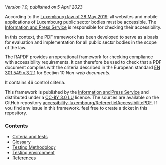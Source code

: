 *Version 1.0, published on 5 April 2023*

According to the [Luxembourg law of 28 May 2019](http://legilux.public.lu/eli/etat/leg/loi/2019/05/28/a373/jo), all websites and mobile applications of Luxembourg public sector bodies must be accessible. The [Information and Press Service](https://sip.gouvernement.lu/en.html) is responsible for checking their accessibility.

In this context, the PDF framework has been developed to serve as a basis for evaluation and implementation for all public sector bodies in the scope of the law.

The RAPDF provides an operational framework for checking compliance with accessibility requirements. It can therefore be used to check that a PDF document complies with the criteria described in the European standard [EN 301 549 v.3.2.1](https://www.etsi.org/deliver/etsi_en/301500_301599/301549/03.02.01_60/en_301549v030201p.pdf) for Section 10 *Non-web documents*.

It contains 46 control criteria.

This framework is published by the [Information and Press Service](https://sip.gouvernement.lu/en.html) and distributed under a [CC-BY 3.0 LU](https://creativecommons.org/licenses/by/3.0/lu/) licence. The sources are available on the GitHub repository [accessibility-luxembourg/ReferentielAccessibilitePDF](https://github.com/accessibility-luxembourg/ReferentielAccessibilitePDF).
If you find any issue in this framework, feel free to create a ticket in this repository.


### Contents

- [Criteria and tests](referentiel-technique.md)
- [Glossary](glossaire.md)
- [Testing Methodology](methodologie.md)
- [Testing environment](environnement.md)
- [References](references.md)


